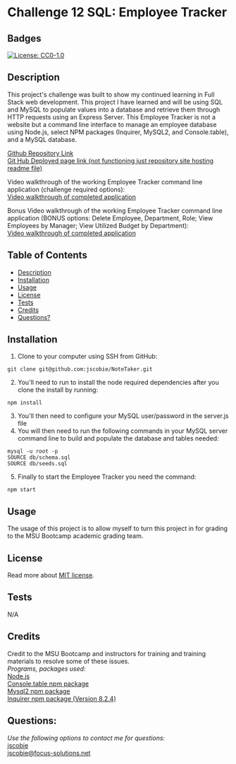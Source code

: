 # Challenge 12 SQL: Employee Tracker

## Badges
[![License: CC0-1.0](https://img.shields.io/badge/license-MIT-blue.svg)](https://opensource.org/licenses/MIT)

## Description

This project's challenge  was built to show my continued learning in Full Stack web development. This project I have learned and will be using SQL and MySQL to populate values into a database and retrieve them through HTTP requests using an Express Server. This Employee Tracker is not a website but a command line interface to manage an employee database using Node.js, select NPM packages (Inquirer, MySQL2, and Console.table), and a MySQL database.

[Github Repository Link](https://github.com/jscobie/NoteTaker)<br>
[Git Hub Deployed page link (not functioning just repository site hosting readme file)](https://jscobie.github.io/NoteTaker/)

Video walkthrough of the working Employee Tracker command line application (challenge required options):<br>
[Video walkthrough of completed application](https://jscobie.github.io/NoteTaker/)

Bonus Video walkthrough of the working Employee Tracker command line application (BONUS options: Delete Employee, Department, Role; View Employees by Manager; View Utilized Budget by Department):<br>
[Video walkthrough of completed application](https://jscobie.github.io/NoteTaker/)

## Table of Contents

* [Description](#description)
* [Installation](#installation)
* [Usage](#usage)
* [License](#license)
* [Tests](#tests)
* [Credits](#credits)
* [Questions?](#questions)

## Installation

1. Clone to your computer using SSH from GitHub:
```
git clone git@github.com:jscobie/NoteTaker.git
```
2. You'll need to run to install the node required dependencies after you clone the install by running:
```
npm install
```
3. You'll then need to configure your MySQL user/password in the server.js file
4. You will then need to run the following commands in your MySQL server command line to build and populate the database and tables needed:
```
mysql -u root -p
SOURCE db/schema.sql
SOURCE db/seeds.sql
```
5. Finally to start the Employee Tracker you need the command:
```
npm start
```

## Usage

The usage of this project is to allow myself to turn this project in for grading to the MSU Bootcamp academic grading team.

## License
Read more about [MIT license](https://opensource.org/licenses/MIT).

## Tests

N/A

## Credits

Credit to the MSU Bootcamp and instructors for training and training materials to resolve some of these issues.<br>
*Programs, packages used:*<br>
[Node.js](https://nodejs.org/en/)<br>
[Console.table npm package](https://www.npmjs.com/package/console.table)<br>
[Mysql2 npm package](https://www.npmjs.com/package/mysql2)<br>
[Inquirer npm package (Version 8.2.4)](https://www.npmjs.com/package/inquirer/v/8.2.4)<br>

## Questions:
*Use the following options to contact me for questions:*<br>
[jscobie](https://github.com/jscobie)<br>
jscobie@focus-solutions.net